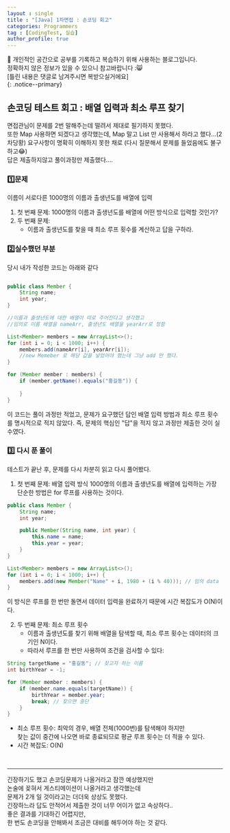 ```yaml
---
layout : single
title : "[Java] 1차면접 : 손코딩 회고"
categories: Programmers
tag : [CodingTest, 실습]
author_profile: true
---
```


📌 개인적인 공간으로 공부를 기록하고 복습하기 위해 사용하는 블로그입니다. <br>
정확하지 않은 정보가 있을 수 있으니 참고바랍니다 :😸 <br>
[틀린 내용은 댓글로 남겨주시면 복받으실거에요]  
{: .notice--primary}



## 손코딩 테스트 회고 : 배열 입력과 최소 루프 찾기

면접관님이 문제를 2번 말해주는데 떨려서 제대로 필기하지 못했다. <br>
또한 Map 사용하면 되겠다고 생각했는데, Map 말고 List 만 사용해서 하라고 했다...(2차당황)
요구사항이 명확히 이해하지 못한 채로 (다시 질문해서 문제를 들었음에도 불구하고😂)<br>
답은 제출하지않고 풀이과정만 제출했다....


### 1️⃣문제
이름이 서로다른 1000명의 이름과 출생년도를 배열에 입력

1. 첫 번째 문제: 1000명의 이름과 출생년도를 배열에 어떤 방식으로 입력할 것인가?
2. 두 번째 문제:
    - 이름과 출생년도를 찾을 때 최소 루프 횟수를 계산하고 답을 구하라.


### 2️⃣실수했던 부분
당시 내가 작성한 코드는 아래와 같다

```java

public class Member {
    String name;
    int year;
}

//이름과 출생년도에 대한 배열이 따로 주어진다고 생각했고
//임의로 이름 배열을 nameArr, 출생년도 배열을 yearArr로 정함

List<Member> members = new ArrayList<>();
for (int i = 0; i < 1000; i++) {
    members.add(nameArr[i], yearArr[i]); 
    //new Memeber 로 해당 값을 넣었어야 했는데 그냥 add 만 했다.
}

for (Member member : members) {
    if (member.getName().equals("홍길동")) { 
        
    }
}
```

이 코드는 풀이 과정만 적었고, 문제가 요구했던 답인 배열 입력 방법과 최소 루프 횟수를 명시적으로 적지 않았다.
즉, 문제의 핵심인 "답"을 적지 않고 과정만 제출한 것이 실수였다.

### 3️⃣ 다시 푼 풀이

테스트가 끝난 후, 문제를 다시 차분히 읽고 다시 풀어봤다.

1. 첫 번째 문제: 배열 입력 방식
    1000명의 이름과 출생년도를 배열에 입력하는 가장 단순한 방법은 for 루프를 사용하는 것이다.

```java
public class Member {
    String name;
    int year;

    public Member(String name, int year) {
        this.name = name;
        this.year = year;
    }
}

List<Member> members = new ArrayList<>();
for (int i = 0; i < 1000; i++) {
    members.add(new Member("Name" + i, 1980 + (i % 40))); // 임의 data
}
```
이 방식은 루프를 한 번만 돌면서 데이터 입력을 완료하기 때문에 시간 복잡도가 O(N)이다.


2. 두 번째 문제: 최소 루프 횟수
    - 이름과 출생년도를 찾기 위해 배열을 탐색할 때, 최소 루프 횟수는 데이터의 크기인 N이다.
    - 따라서 루프를 한 번만 사용하여 조건을 검사할 수 있다:

```java
String targetName = "홍길동"; // 찾고자 하는 이름
int birthYear = -1; 

for (Member member : members) {
    if (member.name.equals(targetName)) {
        birthYear = member.year;
        break; // 찾으면 중단
    }
}
```
- 최소 루프 횟수: 최악의 경우, 배열 전체(1000번)를 탐색해야 하지만<br> 찾는 값이 중간에 나오면 바로 종료되므로 평균 루프 횟수는 더 적을 수 있다.
- 시간 복잡도: O(N)

<br>

---

긴장하기도 했고 손코딩문제가 나올거라고 잠깐 예상했지만 <br> 논술에 꽂혀서 게스티메이션이 나올거라고 생각했는데 <br> 문제가 2개 일 것이라고는 더더욱 상상도 못했다. <br> 긴장하느라 답도 안적어서 제출한 것이 너무 어이가 없고 속상하다..<br>
좋은 결과를 기대하긴 어렵지만, <br> 한 번도 손코딩을 안해봐서 조금은 대비를 해두어야 하는 것 같다.


<br>
<br>
<br>
<br>
<br>